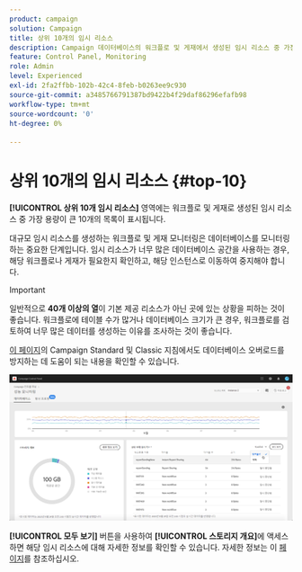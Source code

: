 ```yaml
---
product: campaign
solution: Campaign
title: 상위 10개의 임시 리소스
description: Campaign 데이터베이스의 워크플로 및 게재에서 생성된 임시 리소스 중 가장 용량이 큰 10개를 컨트롤 패널에서 모니터링하는 방법을 알아봅니다.
feature: Control Panel, Monitoring
role: Admin
level: Experienced
exl-id: 2fa2ffbb-102b-42c4-8feb-b0263ee9c930
source-git-commit: a3485766791387bd9422b4f29daf86296efafb98
workflow-type: tm+mt
source-wordcount: '0'
ht-degree: 0%

---
```


# 상위 10개의 임시 리소스 {#top-10}

**[!UICONTROL 상위 10개 임시 리소스]** 영역에는 워크플로 및 게재로 생성된 임시 리소스 중 가장 용량이 큰 10개의 목록이 표시됩니다.

대규모 임시 리소스를 생성하는 워크플로 및 게재 모니터링은 데이터베이스를 모니터링하는 중요한 단계입니다. 임시 리소스가 너무 많은 데이터베이스 공간을 사용하는 경우, 해당 워크플로나 게재가 필요한지 확인하고, 해당 인스턴스로 이동하여 중지해야 합니다.

>[!IMPORTANT]
>
>일반적으로 **40개 이상의 열**&#x200B;이 기본 제공 리소스가 아닌 곳에 있는 상황을 피하는 것이 좋습니다. 워크플로에 테이블 수가 많거나 데이터베이스 크기가 큰 경우, 워크플로를 검토하여 너무 많은 데이터를 생성하는 이유를 조사하는 것이 좋습니다.
>
>[이 페이지](database-preventing-overload.md)의 Campaign Standard 및 Classic 지침에서도 데이터베이스 오버로드를 방지하는 데 도움이 되는 내용을 확인할 수 있습니다.

![](assets/database-top10.png)

**[!UICONTROL 모두 보기]** 버튼을 사용하여 **[!UICONTROL 스토리지 개요]**&#x200B;에 액세스하면 해당 임시 리소스에 대해 자세한 정보를 확인할 수 있습니다. 자세한 정보는 이 [페이지](database-storage-overview.md)를 참조하십시오.
